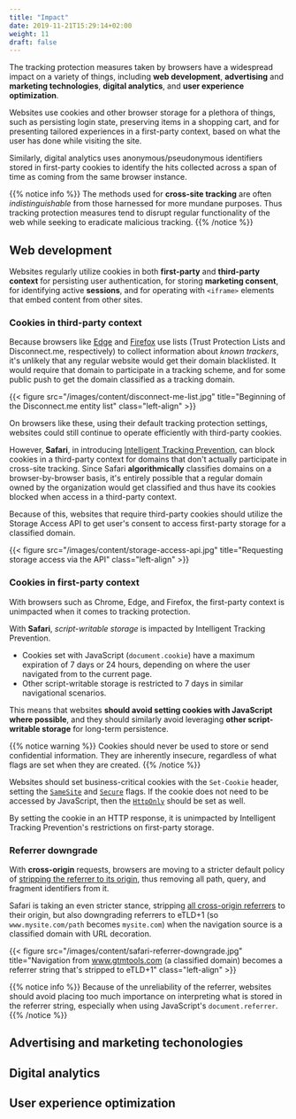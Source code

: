 ```yaml
---
title: "Impact"
date: 2019-11-21T15:29:14+02:00
weight: 11
draft: false
---
```


The tracking protection measures taken by browsers have a widespread impact on a variety of things, including **web development**, **advertising** and **marketing technologies**, **digital analytics**, and **user experience optimization**.

Websites use cookies and other browser storage for a plethora of things, such as persisting login state, preserving items in a shopping cart, and for presenting tailored experiences in a first-party context, based on what the user has done while visiting the site.

Similarly, digital analytics uses anonymous/pseudonymous identifiers stored in first-party cookies to identify the hits collected across a span of time as coming from the same browser instance.

{{% notice info %}}
The methods used for **cross-site tracking** are often *indistinguishable* from those harnessed for more mundane purposes. Thus tracking protection measures tend to disrupt regular functionality of the web while seeking to eradicate malicious tracking.
{{% /notice %}}

## Web development

Websites regularly utilize cookies in both **first-party** and **third-party context** for persisting user authentication, for storing **marketing consent**, for identifying active **sessions**, and for operating with `<iframe>` elements that embed content from other sites.

### Cookies in third-party context

Because browsers like [Edge](/edge/) and [Firefox](/firefox/) use lists (Trust Protection Lists and Disconnect.me, respectively) to collect information about *known trackers*, it's unlikely that any regular website would get their domain blacklisted. It would require that domain to participate in a tracking scheme, and for some public push to get the domain classified as a tracking domain.

{{< figure src="/images/content/disconnect-me-list.jpg" title="Beginning of the Disconnect.me entity list" class="left-align" >}}

On browsers like these, using their default tracking protection settings, websites could still continue to operate efficiently with third-party cookies.

However, **Safari**, in introducing [Intelligent Tracking Prevention](/safari/intelligent-tracking-prevention/), can block cookies in a third-party context for domains that don't actually participate in cross-site tracking. Since Safari **algorithmically** classifies domains on a browser-by-browser basis, it's entirely possible that a regular domain owned by the organization would get classified and thus have its cookies blocked when access in a third-party context.

Because of this, websites that require third-party cookies should utilize the Storage Access API to get user's consent to access first-party storage for a classified domain.

{{< figure src="/images/content/storage-access-api.jpg" title="Requesting storage access via the API" class="left-align" >}}

### Cookies in first-party context

With browsers such as Chrome, Edge, and Firefox, the first-party context is unimpacted when it comes to tracking protection.

With **Safari**, *script-writable storage* is impacted by Intelligent Tracking Prevention.

* Cookies set with JavaScript (`document.cookie`) have a maximum expiration of 7 days or 24 hours, depending on where the user navigated from to the current page.
* Other script-writable storage is restricted to 7 days in similar navigational scenarios.

This means that websites **should avoid setting cookies with JavaScript where possible**, and they should similarly avoid leveraging **other script-writable storage** for long-term persistence.

{{% notice warning %}}
Cookies should never be used to store or send confidential information. They are inherently insecure, regardless of what flags are set when they are created.
{{% /notice %}}

Websites should set business-critical cookies with the `Set-Cookie` header, setting the [`SameSite`](https://www.owasp.org/index.php/SameSite) and [`Secure`](https://www.owasp.org/index.php/SecureFlag) flags. If the cookie does not need to be accessed by JavaScript, then the [`HttpOnly`](https://www.owasp.org/index.php/HttpOnly) should be set as well.

By setting the cookie in an HTTP response, it is unimpacted by Intelligent Tracking Prevention's restrictions on first-party storage.

### Referrer downgrade

With **cross-origin** requests, browsers are moving to a stricter default policy of [stripping the referrer to its origin](https://www.chromestatus.com/feature/6251880185331712), thus removing all path, query, and fragment identifiers from it.

Safari is taking an even stricter stance, stripping [all cross-origin referrers](https://bugs.webkit.org/show_bug.cgi?id=201353) to their origin, but also downgrading referrers to eTLD+1 (so `www.mysite.com/path` becomes `mysite.com`) when the navigation source is a classified domain with URL decoration.

{{< figure src="/images/content/safari-referrer-downgrade.jpg" title="Navigation from www.gtmtools.com (a classified domain) becomes a referrer string that's stripped to eTLD+1" class="left-align" >}}  

{{% notice info %}}
Because of the unreliability of the referrer, websites should avoid placing too much importance on interpreting what is stored in the referrer string, especially when using JavaScript's `document.referrer`.
{{% /notice %}}

## Advertising and marketing techonologies

## Digital analytics

## User experience optimization

